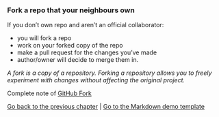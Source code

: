### Fork a repo that your neighbours own

If you don’t own repo and aren’t an official collaborator:
- you will fork a repo
- work on your forked copy of the repo 
- make a pull request for the changes you’ve made
- author/owner will decide to merge them in.

*A fork is a copy of a repository. Forking a repository allows you to freely experiment with changes without affecting the original project.*

Complete note of [GitHub Fork](https://help.github.com/en/articles/fork-a-repo)

[Go back to the previous chapter](https://malvikasharan.github.io/developing_collaborative_document/lessons/6-working-with-others.md) | [Go to the Markdown demo template](https://malvikasharan.github.io/developing_collaborative_document/lessons/markdown_demo.md) 
